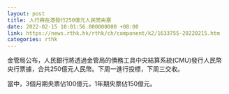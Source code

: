 ```yaml
---
layout: post
title: 人行將在港發行250億元人民幣央票
date: 2022-02-15 10:01:56.000000000 +08:00
link: https://news.rthk.hk/rthk/ch/component/k2/1633755-20220215.htm
categories: rthk
---
```


金管局公布，人民銀行將透過金管局的債務工具中央結算系統(CMU)發行人民幣央行票據，合共250億元人民幣。下周一進行投標，下周三交收。

當中，3個月期央票佔100億元，1年期央票佔150億元。
